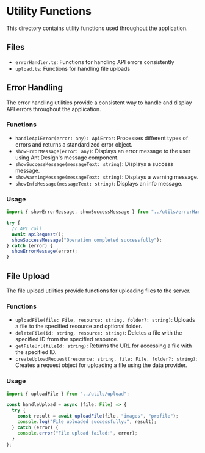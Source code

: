 
# Utility Functions

This directory contains utility functions used throughout the application.

## Files

- `errorHandler.ts`: Functions for handling API errors consistently
- `upload.ts`: Functions for handling file uploads

## Error Handling

The error handling utilities provide a consistent way to handle and display API errors throughout the application.

### Functions

- `handleApiError(error: any): ApiError`: Processes different types of errors and returns a standardized error object.
- `showErrorMessage(error: any)`: Displays an error message to the user using Ant Design's message component.
- `showSuccessMessage(messageText: string)`: Displays a success message.
- `showWarningMessage(messageText: string)`: Displays a warning message.
- `showInfoMessage(messageText: string)`: Displays an info message.

### Usage

```typescript
import { showErrorMessage, showSuccessMessage } from "../utils/errorHandler";

try {
  // API call
  await apiRequest();
  showSuccessMessage("Operation completed successfully");
} catch (error) {
  showErrorMessage(error);
}
```

## File Upload

The file upload utilities provide functions for uploading files to the server.

### Functions

- `uploadFile(file: File, resource: string, folder?: string)`: Uploads a file to the specified resource and optional folder.
- `deleteFile(id: string, resource: string)`: Deletes a file with the specified ID from the specified resource.
- `getFileUrl(fileId: string)`: Returns the URL for accessing a file with the specified ID.
- `createUploadRequest(resource: string, file: File, folder?: string)`: Creates a request object for uploading a file using the data provider.

### Usage

```typescript
import { uploadFile } from "../utils/upload";

const handleUpload = async (file: File) => {
  try {
    const result = await uploadFile(file, "images", "profile");
    console.log("File uploaded successfully:", result);
  } catch (error) {
    console.error("File upload failed:", error);
  }
};
```
